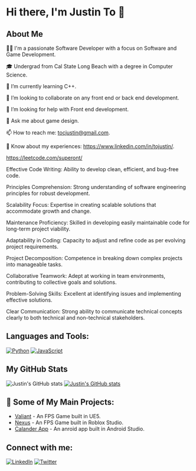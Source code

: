 # Hi there, I'm Justin To 👋

## About Me
👨‍💻 I'm a passionate Software Developer with a focus on Software and Game Development.

🎓 Undergrad from Cal State Long Beach with a degree in Computer Science.

🌱 I’m currently learning C++.

👯 I’m looking to collaborate on any front end or back end development.

🤔 I’m looking for help with Front end development.

💬 Ask me about game design.

📫 How to reach me: tocjustin@gmail.com.

📄 Know about my experiences: https://www.linkedin.com/in/tojustin/.

https://leetcode.com/superont/

Effective Code Writing: Ability to develop clean, efficient, and bug-free code.

Principles Comprehension: Strong understanding of software engineering principles for robust development.

Scalability Focus: Expertise in creating scalable solutions that accommodate growth and change.

Maintenance Proficiency: Skilled in developing easily maintainable code for long-term project viability.

Adaptability in Coding: Capacity to adjust and refine code as per evolving project requirements.

Project Decomposition: Competence in breaking down complex projects into manageable tasks.

Collaborative Teamwork: Adept at working in team environments, contributing to collective goals and solutions.

Problem-Solving Skills: Excellent at identifying issues and implementing effective solutions.

Clear Communication: Strong ability to communicate technical concepts clearly to both technical and non-technical stakeholders.

## Languages and Tools:
[![Python](https://img.shields.io/badge/-Python-3776AB?style=flat-square&logo=Python&logoColor=white)](https://www.python.org/)
[![JavaScript](https://img.shields.io/badge/-JavaScript-F7DF1E?style=flat-square&logo=javascript&logoColor=black)](https://developer.mozilla.org/en-US/docs/Web/JavaScript)

## My GitHub Stats
![Justin's GitHub stats](https://github-readme-stats.vercel.app/api?username=Superont&show_icons=true&theme=radical)
[![Justin's GitHub stats](https://github-readme-stats.vercel.app/api?username=Superont&theme=radical)](https://github.com/anuraghazra/github-readme-stats)

## 🚀 Some of My Main Projects:
- [Valiant](https://store.steampowered.com/app/2468650/Valiant/) - An FPS Game built in UE5.
- [Nexus](https://www.roblox.com/games/9818210203/Nexus) - An FPS Game built in Roblox Studio.
- [Calander App](https://github.com/Superont/CalendarApp) - An anroid app built in Android Studio.

## Connect with me:
[![LinkedIn](https://img.shields.io/badge/-LinkedIn-0077B5?style=flat-square&logo=Linkedin&logoColor=white)](https://www.linkedin.com/in/tojustin/)
[![Twitter](https://img.shields.io/badge/-Twitter-1DA1F2?style=flat-square&logo=Twitter&logoColor=white)](https://twitter.com/superont)
